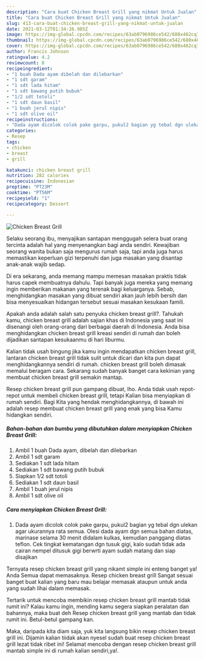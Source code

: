 ```yaml
---
description: "Cara buat Chicken Breast Grill yang nikmat Untuk Jualan"
title: "Cara buat Chicken Breast Grill yang nikmat Untuk Jualan"
slug: 413-cara-buat-chicken-breast-grill-yang-nikmat-untuk-jualan
date: 2021-03-12T01:34:26.985Z
image: https://img-global.cpcdn.com/recipes/63ab0796986ce542/680x482cq70/chicken-breast-grill-foto-resep-utama.jpg
thumbnail: https://img-global.cpcdn.com/recipes/63ab0796986ce542/680x482cq70/chicken-breast-grill-foto-resep-utama.jpg
cover: https://img-global.cpcdn.com/recipes/63ab0796986ce542/680x482cq70/chicken-breast-grill-foto-resep-utama.jpg
author: Francis Johnson
ratingvalue: 4.2
reviewcount: 8
recipeingredient:
- "1 buah Dada ayam dibelah dan dilebarkan"
- "1 sdt garam"
- "1 sdt lada hitam"
- "1 sdt bawang putih bubuk"
- "1/2 sdt totoli"
- "1 sdt daun basil"
- "1 buah jerul nipis"
- "1 sdt olive oil"
recipeinstructions:
- "Dada ayam dicolok colok pake garpu, pukul2 bagian yg tebal dgn ulekan agar ukurannya rata semua. Olesi dada ayam dgn semua bahan diatas, marinase selama 30 menit didalam kulkas, kemudian panggang diatas teflon. Cek tingkat kematangan dgn tusuk gigi, kalo sudah tidak ada cairan nempel ditusuk gigi berwrti ayam sudah matang dan siap disajikan"
categories:
- Resep
tags:
- chicken
- breast
- grill

katakunci: chicken breast grill 
nutrition: 282 calories
recipecuisine: Indonesian
preptime: "PT23M"
cooktime: "PT56M"
recipeyield: "1"
recipecategory: Dessert

---
```



![Chicken Breast Grill](https://img-global.cpcdn.com/recipes/63ab0796986ce542/680x482cq70/chicken-breast-grill-foto-resep-utama.jpg)

Selaku seorang ibu, menyajikan santapan menggugah selera buat orang tercinta adalah hal yang menyenangkan bagi anda sendiri. Kewajiban seorang  wanita bukan saja mengurus rumah saja, tapi anda juga harus memastikan keperluan gizi terpenuhi dan juga masakan yang disantap anak-anak wajib sedap.

Di era  sekarang, anda memang mampu memesan masakan praktis tidak harus capek membuatnya dahulu. Tapi banyak juga mereka yang memang ingin memberikan makanan yang terenak bagi keluarganya. Sebab, menghidangkan masakan yang dibuat sendiri akan jauh lebih bersih dan bisa menyesuaikan hidangan tersebut sesuai masakan kesukaan famili. 



Apakah anda adalah salah satu penyuka chicken breast grill?. Tahukah kamu, chicken breast grill adalah sajian khas di Indonesia yang saat ini disenangi oleh orang-orang dari berbagai daerah di Indonesia. Anda bisa menghidangkan chicken breast grill kreasi sendiri di rumah dan boleh dijadikan santapan kesukaanmu di hari liburmu.

Kalian tidak usah bingung jika kamu ingin mendapatkan chicken breast grill, lantaran chicken breast grill tidak sulit untuk dicari dan kita pun dapat menghidangkannya sendiri di rumah. chicken breast grill boleh dimasak memalui beragam cara. Sekarang sudah banyak banget cara kekinian yang membuat chicken breast grill semakin mantap.

Resep chicken breast grill pun gampang dibuat, lho. Anda tidak usah repot-repot untuk membeli chicken breast grill, tetapi Kalian bisa menyiapkan di rumah sendiri. Bagi Kita yang hendak menghidangkannya, di bawah ini adalah resep membuat chicken breast grill yang enak yang bisa Kamu hidangkan sendiri.

<!--inarticleads1-->

##### Bahan-bahan dan bumbu yang dibutuhkan dalam menyiapkan Chicken Breast Grill:

1. Ambil 1 buah Dada ayam, dibelah dan dilebarkan
1. Ambil 1 sdt garam
1. Sediakan 1 sdt lada hitam
1. Sediakan 1 sdt bawang putih bubuk
1. Siapkan 1/2 sdt totoli
1. Sediakan 1 sdt daun basil
1. Ambil 1 buah jerul nipis
1. Ambil 1 sdt olive oil




<!--inarticleads2-->

##### Cara menyiapkan Chicken Breast Grill:

1. Dada ayam dicolok colok pake garpu, pukul2 bagian yg tebal dgn ulekan agar ukurannya rata semua. Olesi dada ayam dgn semua bahan diatas, marinase selama 30 menit didalam kulkas, kemudian panggang diatas teflon. Cek tingkat kematangan dgn tusuk gigi, kalo sudah tidak ada cairan nempel ditusuk gigi berwrti ayam sudah matang dan siap disajikan




Ternyata resep chicken breast grill yang nikamt simple ini enteng banget ya! Anda Semua dapat memasaknya. Resep chicken breast grill Sangat sesuai banget buat kalian yang baru mau belajar memasak ataupun untuk anda yang sudah lihai dalam memasak.

Tertarik untuk mencoba membikin resep chicken breast grill mantab tidak rumit ini? Kalau kamu ingin, mending kamu segera siapkan peralatan dan bahannya, maka buat deh Resep chicken breast grill yang mantab dan tidak rumit ini. Betul-betul gampang kan. 

Maka, daripada kita diam saja, yuk kita langsung bikin resep chicken breast grill ini. Dijamin kalian tiidak akan nyesel sudah buat resep chicken breast grill lezat tidak ribet ini! Selamat mencoba dengan resep chicken breast grill mantab simple ini di rumah kalian sendiri,ya!.


